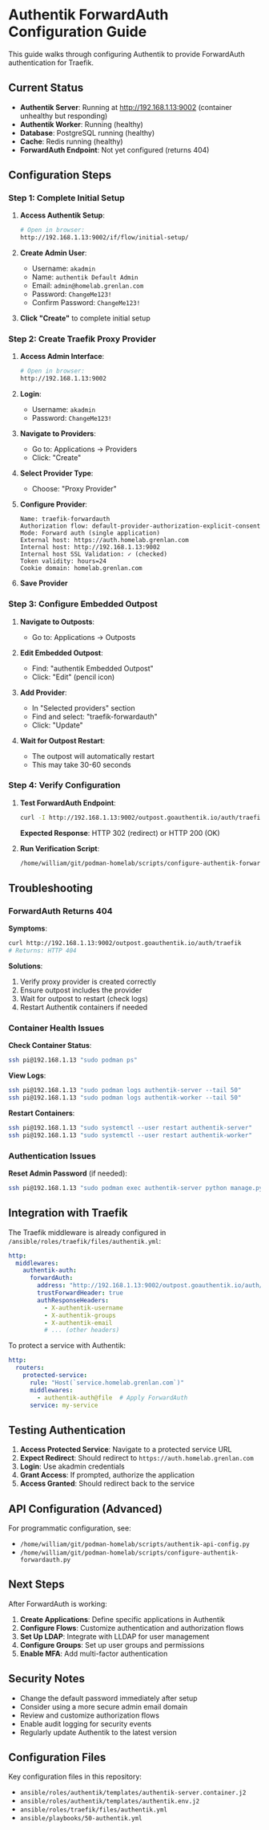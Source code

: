 # Authentik ForwardAuth Configuration Guide

This guide walks through configuring Authentik to provide ForwardAuth authentication for Traefik.

## Current Status

- **Authentik Server**: Running at http://192.168.1.13:9002 (container unhealthy but responding)
- **Authentik Worker**: Running (healthy)
- **Database**: PostgreSQL running (healthy)
- **Cache**: Redis running (healthy)
- **ForwardAuth Endpoint**: Not yet configured (returns 404)

## Configuration Steps

### Step 1: Complete Initial Setup

1. **Access Authentik Setup**:
   ```bash
   # Open in browser:
   http://192.168.1.13:9002/if/flow/initial-setup/
   ```

2. **Create Admin User**:
   - Username: `akadmin`
   - Name: `authentik Default Admin`
   - Email: `admin@homelab.grenlan.com`
   - Password: `ChangeMe123!`
   - Confirm Password: `ChangeMe123!`

3. **Click "Create"** to complete initial setup

### Step 2: Create Traefik Proxy Provider

1. **Access Admin Interface**:
   ```bash
   # Open in browser:
   http://192.168.1.13:9002
   ```

2. **Login**:
   - Username: `akadmin`
   - Password: `ChangeMe123!`

3. **Navigate to Providers**:
   - Go to: Applications → Providers
   - Click: "Create"

4. **Select Provider Type**:
   - Choose: "Proxy Provider"

5. **Configure Provider**:
   ```
   Name: traefik-forwardauth
   Authorization flow: default-provider-authorization-explicit-consent
   Mode: Forward auth (single application)
   External host: https://auth.homelab.grenlan.com
   Internal host: http://192.168.1.13:9002
   Internal host SSL Validation: ✓ (checked)
   Token validity: hours=24
   Cookie domain: homelab.grenlan.com
   ```

6. **Save Provider**

### Step 3: Configure Embedded Outpost

1. **Navigate to Outposts**:
   - Go to: Applications → Outposts

2. **Edit Embedded Outpost**:
   - Find: "authentik Embedded Outpost"
   - Click: "Edit" (pencil icon)

3. **Add Provider**:
   - In "Selected providers" section
   - Find and select: "traefik-forwardauth"
   - Click: "Update"

4. **Wait for Outpost Restart**:
   - The outpost will automatically restart
   - This may take 30-60 seconds

### Step 4: Verify Configuration

1. **Test ForwardAuth Endpoint**:
   ```bash
   curl -I http://192.168.1.13:9002/outpost.goauthentik.io/auth/traefik
   ```
   
   **Expected Response**: HTTP 302 (redirect) or HTTP 200 (OK)

2. **Run Verification Script**:
   ```bash
   /home/william/git/podman-homelab/scripts/configure-authentik-forwardauth.sh
   ```

## Troubleshooting

### ForwardAuth Returns 404

**Symptoms**:
```bash
curl http://192.168.1.13:9002/outpost.goauthentik.io/auth/traefik
# Returns: HTTP 404
```

**Solutions**:
1. Verify proxy provider is created correctly
2. Ensure outpost includes the provider
3. Wait for outpost to restart (check logs)
4. Restart Authentik containers if needed

### Container Health Issues

**Check Container Status**:
```bash
ssh pi@192.168.1.13 "sudo podman ps"
```

**View Logs**:
```bash
ssh pi@192.168.1.13 "sudo podman logs authentik-server --tail 50"
ssh pi@192.168.1.13 "sudo podman logs authentik-worker --tail 50"
```

**Restart Containers**:
```bash
ssh pi@192.168.1.13 "sudo systemctl --user restart authentik-server"
ssh pi@192.168.1.13 "sudo systemctl --user restart authentik-worker"
```

### Authentication Issues

**Reset Admin Password** (if needed):
```bash
ssh pi@192.168.1.13 "sudo podman exec authentik-server python manage.py changepassword akadmin"
```

## Integration with Traefik

The Traefik middleware is already configured in `/ansible/roles/traefik/files/authentik.yml`:

```yaml
http:
  middlewares:
    authentik-auth:
      forwardAuth:
        address: "http://192.168.1.13:9002/outpost.goauthentik.io/auth/traefik"
        trustForwardHeader: true
        authResponseHeaders:
          - X-authentik-username
          - X-authentik-groups
          - X-authentik-email
          # ... (other headers)
```

To protect a service with Authentik:
```yaml
http:
  routers:
    protected-service:
      rule: "Host(`service.homelab.grenlan.com`)"
      middlewares:
        - authentik-auth@file  # Apply ForwardAuth
      service: my-service
```

## Testing Authentication

1. **Access Protected Service**: Navigate to a protected service URL
2. **Expect Redirect**: Should redirect to `https://auth.homelab.grenlan.com`
3. **Login**: Use akadmin credentials
4. **Grant Access**: If prompted, authorize the application
5. **Access Granted**: Should redirect back to the service

## API Configuration (Advanced)

For programmatic configuration, see:
- `/home/william/git/podman-homelab/scripts/authentik-api-config.py`
- `/home/william/git/podman-homelab/scripts/configure-authentik-forwardauth.py`

## Next Steps

After ForwardAuth is working:

1. **Create Applications**: Define specific applications in Authentik
2. **Configure Flows**: Customize authentication and authorization flows  
3. **Set Up LDAP**: Integrate with LLDAP for user management
4. **Configure Groups**: Set up user groups and permissions
5. **Enable MFA**: Add multi-factor authentication

## Security Notes

- Change the default password immediately after setup
- Consider using a more secure admin email domain
- Review and customize authorization flows
- Enable audit logging for security events
- Regularly update Authentik to the latest version

## Configuration Files

Key configuration files in this repository:
- `ansible/roles/authentik/templates/authentik-server.container.j2`
- `ansible/roles/authentik/templates/authentik.env.j2`
- `ansible/roles/traefik/files/authentik.yml`
- `ansible/playbooks/50-authentik.yml`